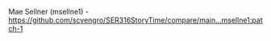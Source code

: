 Mae Sellner (msellne1) - https://github.com/scvengro/SER316StoryTime/compare/main...msellne1:patch-1
